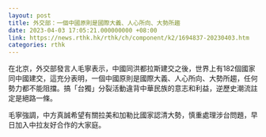 ```yaml
---
layout: post
title: 外交部：一個中國原則是國際大義、人心所向、大勢所趨
date: 2023-04-03 17:05:21.000000000 +08:00
link: https://news.rthk.hk/rthk/ch/component/k2/1694837-20230403.htm
categories: rthk
---
```


在北京，外交部發言人毛寧表示，中國同洪都拉斯建交之後，世界上有182個國家同中國建交，這充分表明，一個中國原則是國際大義、人心所向、大勢所趨，任何勢力都不能阻擋。搞「台獨」分裂活動違背中華民族的意志和利益，逆歷史潮流註定是絕路一條。

毛寧強調，中方真誠希望有關拉美和加勒比國家認清大勢，慎重處理涉台問題，早日加入中拉友好合作的大家庭。
